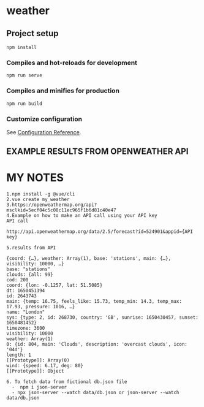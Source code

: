 # weather

## Project setup

```
npm install
```

### Compiles and hot-reloads for development

```
npm run serve
```

### Compiles and minifies for production

```
npm run build
```

### Customize configuration

See [Configuration Reference](https://cli.vuejs.org/config/).

## EXAMPLE RESULTS FROM OPENWEATHER API

# MY NOTES

```
1.npm install -g @vue/cli
2.vue create my_weather
3.https://openweathermap.org/api?msclkid=5ecf04c5c08c11ec965f1b6d81c40e47
4.Example on how to make an API call using your API key
API call

http://api.openweathermap.org/data/2.5/forecast?id=524901&appid={API key}

5.results from API

{coord: {…}, weather: Array(1), base: 'stations', main: {…}, visibility: 10000, …}
base: "stations"
clouds: {all: 99}
cod: 200
coord: {lon: -0.1257, lat: 51.5085}
dt: 1650451394
id: 2643743
main: {temp: 16.75, feels_like: 15.73, temp_min: 14.3, temp_max: 17.93, pressure: 1016, …}
name: "London"
sys: {type: 2, id: 268730, country: 'GB', sunrise: 1650430457, sunset: 1650481452}
timezone: 3600
visibility: 10000
weather: Array(1)
0: {id: 804, main: 'Clouds', description: 'overcast clouds', icon: '04d'}
length: 1
[[Prototype]]: Array(0)
wind: {speed: 6.17, deg: 80}
[[Prototype]]: Object

6. To fetch data from fictional db.json file
  -  npm i json-server
  - npx json-server --watch data/db.json or json-server --watch data/db.json


```
